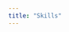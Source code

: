 ```yaml
---
title: "Skills"
---
```


<script setup>
import SkillItems from '../../components/skill-items.vue'
</script>

<SkillItems />
